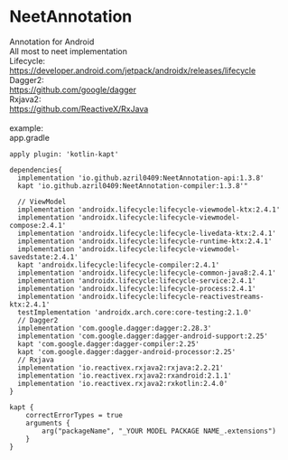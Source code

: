 # NeetAnnotation
Annotation for Android<br>
All most to neet implementation<br>
Lifecycle:<br>
https://developer.android.com/jetpack/androidx/releases/lifecycle<br>
Dagger2:<br>
https://github.com/google/dagger<br>
Rxjava2:<br>
https://github.com/ReactiveX/RxJava<br>
<br>
example:<br>
app.gradle<br>
```
apply plugin: 'kotlin-kapt'

dependencies{
  implementation 'io.github.azril0409:NeetAnnotation-api:1.3.8'
  kapt 'io.github.azril0409:NeetAnnotation-compiler:1.3.8'"
  
  // ViewModel
  implementation 'androidx.lifecycle:lifecycle-viewmodel-ktx:2.4.1'
  implementation 'androidx.lifecycle:lifecycle-viewmodel-compose:2.4.1'
  implementation 'androidx.lifecycle:lifecycle-livedata-ktx:2.4.1'
  implementation 'androidx.lifecycle:lifecycle-runtime-ktx:2.4.1'
  implementation 'androidx.lifecycle:lifecycle-viewmodel-savedstate:2.4.1'
  kapt 'androidx.lifecycle:lifecycle-compiler:2.4.1'
  implementation 'androidx.lifecycle:lifecycle-common-java8:2.4.1'
  implementation 'androidx.lifecycle:lifecycle-service:2.4.1'
  implementation 'androidx.lifecycle:lifecycle-process:2.4.1'
  implementation 'androidx.lifecycle:lifecycle-reactivestreams-ktx:2.4.1'
  testImplementation 'androidx.arch.core:core-testing:2.1.0'
  // Dagger2
  implementation 'com.google.dagger:dagger:2.28.3'
  implementation 'com.google.dagger:dagger-android-support:2.25'
  kapt 'com.google.dagger:dagger-compiler:2.25'
  kapt 'com.google.dagger:dagger-android-processor:2.25'
  // Rxjava
  implementation 'io.reactivex.rxjava2:rxjava:2.2.21'
  implementation 'io.reactivex.rxjava2:rxandroid:2.1.1'
  implementation 'io.reactivex.rxjava2:rxkotlin:2.4.0'
}

kapt {
    correctErrorTypes = true
    arguments {
        arg("packageName", "_YOUR MODEL PACKAGE NAME_.extensions")
    }
}
```
